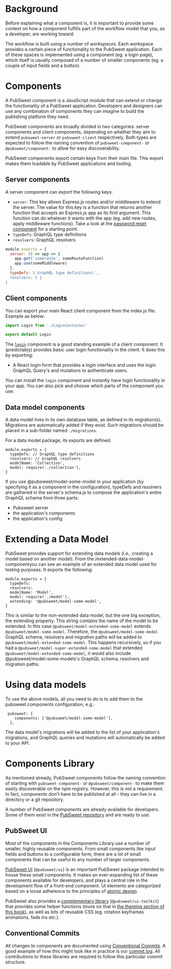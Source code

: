 # Background

Before explaining what a component is, it is important to provide some context on how a component fulfills part of the workflow model that you, as a developer, are working toward.

The workflow is built using a number of _workspaces_. Each workspace provides a certain piece of functionality to the PubSweet application. Each of these spaces is implemented using a component (eg. a login page), which itself is usually composed of a number of smaller components (eg. a couple of input fields and a button).

# Components

A PubSweet component is a JavaScript module that can extend or change the functionality of a PubSweet application. Developers and designers can use any combination of components they can imagine to build the publishing platform they need.

PubSweet components are broadly divided in two categories: server components and client components, depending on whether they aim to extend `pubsweet-server` or `pubsweet-client` respectively. Both types are expected to follow the naming convention of `pubsweet-component-` or `@pubsweet/component-` to allow for easy discoverability.

PubSweet components export certain keys from their main file. This export makes them loadable by PubSweet applications and tooling.

## Server components

A server component can export the following keys:

- `server`: This key allows Express.js routes and/or middleware to extend the server. The value for this key is a function that returns another function that accepts an Express.js app as its first argument. This function can do whatever it wants with the app (eg. add new routes, apply middleware functions). Take a look at the [password reset component](https://gitlab.coko.foundation/pubsweet/pubsweet/tree/master/components/server/component-password-reset-server 'undefined') for a starting point.
- `typeDefs`: GraphQL type definitions
- `resolvers`: GraphQL resolvers

```js static
module.exports = {
  server: () => app => {
    app.get('someroute', someRouteFunction)
    app.use(someMiddleware)
  },
  typeDefs: \`GraphQL type definitions\`,
  resolvers: { }
}
```

## Client components

You can export your main React client component from the index.js file. Example as below:

```js static
import Login from './LoginContainer'

export default Login
```

The [`login`](https://gitlab.coko.foundation/pubsweet/pubsweet/tree/master/components/client/component-login 'null') component is a good standing example of a client component. It (predictably) provides basic user login functionality in the client. It does this by exporting:

- A React login form that provides a login interface and uses the login GraphQL Query's and mutations to authenticate users.

You can install the `login` component and instantly have login functionality in your app. You can also pick and choose which parts of the component you use.

## Data model components

A data model lives in its own database table, as defined in its migration(s). Migrations are automatically added if they exist. Such migrations should be placed in a sub-folder named `./migrations`.

For a data model package, its exports are defined:

```
module.exports = {
  typeDefs: // GraphQL type definitions
  resolvers: // GraphQL resolvers
  modelName: 'Collection',
  model: require('./collection'),
}

```

If you use @pubsweet/model-some-model in your application (by specifying it as a component in the configuration), typeDefs and resolvers are gathered in the server's schema.js to compose the application's entire GraphQL schema from three parts:

- Pubsweet server
- the application's components
- the application's config

# Extending a Data Model

PubSweet provides support for extending data models (i.e., creating a model based on another model). From the /extended-data-model-componentyou can see an example of an extended data model used for testing purposes. It exports the following:

```
module.exports = {
  typeDefs:
  resolvers:
  modelName: 'Model',
  model: require('./model'),
  extending: '@pubsweet/model-some-model',
}
```

This is similar to the non-extended data model, but the one big exception, the extending property. This string contains the name of the model to be extended. In this case `@pubsweet/model-extended-some-model` extends `@pubsweet/model-some-model`. Therefore, the `@pubsweet/model-some-model` GraphQL schema, resolvers and migration paths will be added to `@pubsweet/model-extended-some-model`. This happens recursively, so if you had a `@pubsweet/model-super-extended-some-model` that extended `@pubsweet/model-extended-some-model`, it would also include @pubsweet/model-some-models's GraphQL schema, resolvers and migration paths.

# Using data models

To use the above models, all you need to do is to add them to the pubsweet.components configuration, e.g.:

```
 pubsweet: {
    components: ['@pubsweet/model-some-model'],
  },
```

The data model's migrations will be added to the list of your application's migrations, and GraphQL queries and mutations will automatically be added to your API.

# Components Library

As mentioned already, PubSweet components follow the naming convention of starting with `pubsweet-component-` or `@pubsweet/component-` to make them easily discoverable on the npm registry. However, this is not a requirement. In fact, components don't have to be published at all - they can live in a directory or a git repository.

A number of PubSweet components are already available for developers. Some of them exist in the [PubSweet repository](https://gitlab.coko.foundation/pubsweet/pubsweet/tree/master/components 'undefined') and are ready to use.

## PubSweet UI

Most of the components in the Components Library use a number of smaller, highly reusable components. From small components like input fields and buttons to a configurable form, there are a lot of small components that can be useful to any number of larger components.

[PubSweet UI](https://gitlab.coko.foundation/pubsweet/pubsweet/tree/master/packages/ui 'undefined') (`@pubsweet/ui`) is an important PubSweet package intended to house these small components. It makes an ever-expanding list of these components available for developers, and plays a central role in the development flow of a front-end component. UI elements are categorized based on a loose adherence to the principles of [atomic design](http://bradfrost.com/blog/post/atomic-web-design/ 'undefined').

PubSweet also provides a [complementary library](https://gitlab.coko.foundation/pubsweet/pubsweet/tree/master/packages/ui-toolkit 'undefined') (`@pubsweet/ui-toolkit`) that provides some helper functions (more on that in [the theming section of this book](inline 'undefined')), as well as bits of reusable CSS (eg. rotation keyframes animations, fade ins etc.).

## Conventional Commits

All changes to components are documented using [Conventional Commits](https://conventionalcommits.org/ 'undefined'). A good example of how this might look like in practice is our [commit log](https://gitlab.coko.foundation/pubsweet/pubsweet/commits/master 'undefined'). All contributions to these libraries are required to follow this particular commit structure.
